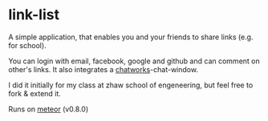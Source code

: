 link-list
==============

A simple application, that enables you and your friends to share links (e.g. for school).

You can login with email, facebook, google and github and can comment on other's links. It also integrates a [chatworks](https://github.com/Pent/chatworks)-chat-window.

I did it initially for my class at zhaw school of engeneering, but feel free to fork & extend it.

Runs on [meteor](http://meteor.com) (v0.8.0)
